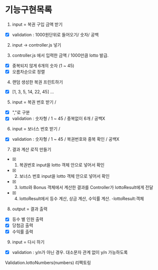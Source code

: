 # 기능구현목록 #

1. input = 복권 구입 금액 받기
- [x] validation : 1000원단위로 들어오기/ 숫자/ 공백

2. input -> controller.js 넣기

3. controller.js 에서 입력한 금액 / 1000만큼 lotto 발급. 
- [x] 중복되지 않게 6개의 숫자 (1 ~ 45)
- [x] 오름차순으로 정렬

4. 랜덤 생성한 복권 프린트하기
- [x] [1, 3, 5, 14, 22, 45] ...

5. input = 복권 번호 받기 / 
- [x] ","로 구분
- [x] validation : 숫자형 / 1 ~ 45 / 중복없이 6개 / 공백X

6. input = 보너스 번호 받기 / 
- [x] validation : 숫자형 / 1 ~ 45 / 복권번호와 중복 확인 / 공백X

7. 결과 계산 로직 만들기
- [x] 1. 복권번호 input을 lotto 객체 안으로 넣어서 확인
- [x] 2. 보너스 번호 input을 lotto 객체 안으로 넣어서 확인
- [x] 3. lotto와 Bonus 객체에서 계산한 결과를 Controller가 lottoResult에게 전달
- [x] 4. lottoResult에서 등수 계산, 상금 계산, 수익률 계산. -lottoResult:객체

8. output = 결과 출력
- [x] 등수 별 인원 출력
- [x] 당첨금 출력
- [x] 수익률 출력

9. input = 다시 하기
- [x] validation : y/n가 아닌 경우. 대소문자 관계 없이 y/n 가능하도록


Validation.lottoNumbers(numbers) 리팩토링 
